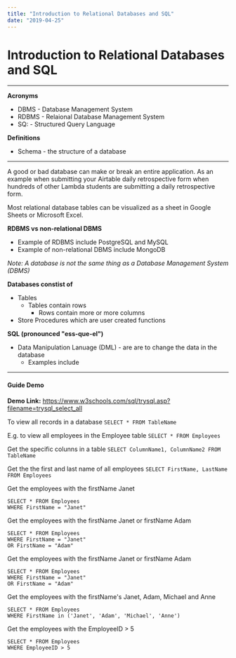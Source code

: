 ```yaml
---
title: "Introduction to Relational Databases and SQL"
date: "2019-04-25"
---
```


# Introduction to Relational Databases and SQL

___
  
__Acronyms__
- DBMS - Database Management System
- RDBMS - Relaional Database Management System
- SQ: -  Structured Query Language

__Definitions__
- Schema - the structure of a database
___

A good or bad database can make or break an entire application. As an example when submitting your Airtable daily retrospective form when hundreds of other Lambda students are submitting a daily retrospective form.

Most relational database tables can be visualized as a sheet in Google Sheets or Microsoft Excel. 

__RDBMS vs non-relational DBMS__
- Example of RDBMS include PostgreSQL and MySQL
- Example of non-relational DBMS include MongoDB

*Note: A database is not the same thing as a Database Management System (DBMS)*

__Databases constist of__

- Tables 
  - Tables contain rows
    - Rows contain more or more columns
- Store Procedures which are user created functions

__SQL (pronounced "ess-que-el")__
- Data Manipulation Lanuage (DML) - are are to change the data in the database
  - Examples include

___

#### Guide Demo
__Demo Link:__ <https://www.w3schools.com/sql/trysql.asp?filename=trysql_select_all>


To view all records in a database
`SELECT * FROM TableName`

E.g. to view all employees in the Employee table
`SELECT * FROM Employees`

Get the specific colunns in a table
`SELECT ColumnName1, ColumnName2 FROM TableName`

Get the the first and last name of all employees
` SELECT FirstName, LastName FROM Employees `

Get the employees with the firstName Janet
```
SELECT * FROM Employees
WHERE FirstName = "Janet"
```

Get the employees with the firstName Janet or firstName Adam
```
SELECT * FROM Employees
WHERE FirstName = "Janet" 
OR FirstName = "Adam"
```

Get the employees with the firstName Janet or firstName Adam
```
SELECT * FROM Employees
WHERE FirstName = "Janet" 
OR FirstName = "Adam"
```

Get the employees with the firstName's Janet, Adam, Michael and Anne
```
SELECT * FROM Employees
WHERE FirstName in ('Janet', 'Adam', 'Michael', 'Anne')
```

Get the employees with the EmployeeID > 5
```
SELECT * FROM Employees
WHERE EmployeeID > 5 
```

